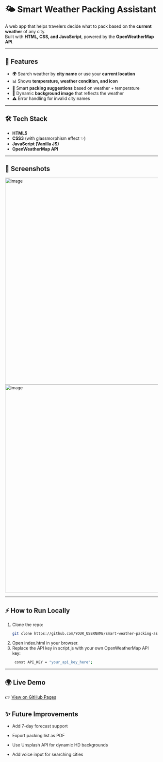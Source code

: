 # 🌤️ Smart Weather Packing Assistant

A web app that helps travelers decide what to pack based on the **current weather** of any city.  
Built with **HTML, CSS, and JavaScript**, powered by the **OpenWeatherMap API**.

---

## 🚀 Features
- 🌍 Search weather by **city name** or use your **current location**  
- 📊 Shows **temperature, weather condition, and icon**  
- 🎒 Smart **packing suggestions** based on weather + temperature  
- 🎨 Dynamic **background image** that reflects the weather   
- ⚠️ Error handling for invalid city names  

---

## 🛠️ Tech Stack
- **HTML5**  
- **CSS3** (with glassmorphism effect ✨)  
- **JavaScript (Vanilla JS)**  
- **OpenWeatherMap API**  

---

## 📸 Screenshots
<img width="1350" height="679" alt="image" src="https://github.com/user-attachments/assets/6d136a45-81d4-494b-8c79-1db2db0ae94f" />
<img width="1365" height="683" alt="image" src="https://github.com/user-attachments/assets/0aa66c06-edae-4534-910d-2804e806ca64" />



---

## ⚡ How to Run Locally
1. Clone the repo:
   ```bash
   git clone https://github.com/YOUR_USERNAME/smart-weather-packing-assistant.git

2. Open index.html in your browser.
3. Replace the API key in script.js with your own OpenWeatherMap API key:
   ```bash
    const API_KEY = "your_api_key_here";

---
## 🌍 Live Demo

👉 [View on GitHub Pages](https://ayus6086.github.io/smart-weather-packing-assistant/)

## ✨ Future Improvements

- Add 7-day forecast support

- Export packing list as PDF

- Use Unsplash API for dynamic HD backgrounds

- Add voice input for searching cities
